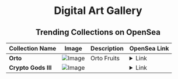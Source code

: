 <div align="center">

# Digital Art Gallery

## Trending Collections on OpenSea

| Collection Name                       | Image                                                                                     | Description                       | OpenSea Link                                                                                          |
|---------------------------------------|-------------------------------------------------------------------------------------------|-----------------------------------|--------------------------------------------------------------------------------------------------------|
| **Orto** | ![Image](https://i.seadn.io/s/raw/files/48710c57e4b59c228103b9e9c51c9454.png?w=500&auto=format?w=200&auto=format) | Orto Fruits | <details><summary>Link</summary>[Orto](https://opensea.io/collection/orto-2)</details> |
| **Crypto Gods III** | ![Image](https://i.seadn.io/s/raw/files/ea5500ce999553d3d1758d832cb15c8b.gif?w=500&auto=format?w=200&auto=format) |  | <details><summary>Link</summary>[Crypto Gods III](https://opensea.io/collection/crypto-gods-iii)</details> |

</div>